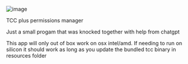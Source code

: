 ![image](https://github.com/user-attachments/assets/24c295c5-83c7-4104-9ccc-cd9db1ccb15e)

TCC plus permissions manager 

Just a small progam that was knocked together with help from chatgpt

This app will only out of box work on osx intel/amd.  If needing to run on silicon it should work as long as you update the bundled tcc binary in resources folder
